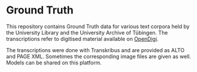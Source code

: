 # Ground Truth

This repository contains Ground Truth data for various text corpora held by the University Library and the University Archive of Tübingen. The transcriptions refer to digitised material available
on [OpenDigi](http://idb.ub.uni-tuebingen.de/digitue).

The transcriptions were done with Transkribus and are provided as ALTO and PAGE XML. Sometimes the corresponding image files are given as well. Models can be shared on this platform.
